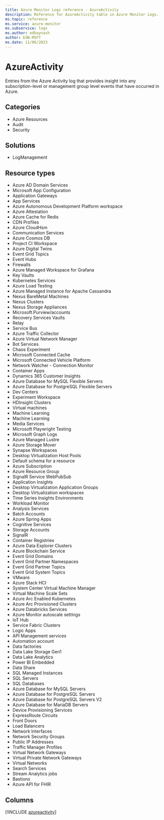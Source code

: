 ```yaml
---
title: Azure Monitor Logs reference - AzureActivity
description: Reference for AzureActivity table in Azure Monitor Logs.
ms.topic: reference
ms.service: azure-monitor
ms.subservice: logs
ms.author: edbaynash
author: EdB-MSFT
ms.date: 11/06/2023
---
```


# AzureActivity

Entries from the Azure Activity log that provides insight into any subscription-level or management group level events that have occurred in Azure.

## Categories

- Azure Resources
- Audit
- Security
## Solutions

- LogManagement
## Resource types

- Azure AD Domain Services
- Microsoft App Configuration
- Application Gateways
- App Services
- Azure Autonomous Development Platform workspace
- Azure Attestation
- Azure Cache for Redis
- CDN Profiles
- Azure CloudHsm
- Communication Services
- Azure Cosmos DB
- Project CI Workspace
- Azure Digital Twins
- Event Grid Topics
- Event Hubs
- Firewalls
- Azure Managed Workspace for Grafana
- Key Vaults
- Kubernetes Services
- Azure Load Testing
- Azure Managed Instance for Apache Cassandra
- Nexus BareMetal Machines
- Nexus Clusters
- Nexus Storage Appliances
- Microsoft.Purview/accounts
- Recovery Services Vaults
- Relay
- Service Bus
- Azure Traffic Collector
- Azure Virtual Network Manager
- Bot Services
- Chaos Experiment
- Microsoft Connected Cache
- Microsoft Connected Vehicle Platform
- Network Watcher - Connection Monitor
- Container Apps
- Dynamics 365 Customer Insights
- Azure Database for MySQL Flexible Servers
- Azure Database for PostgreSQL Flexible Servers
- Dev Centers
- Experiment Workspace
- HDInsight Clusters
- Virtual machines
- Machine Learning
- Machine Learning
- Media Services
- Microsoft Playwright Testing
- Microsoft Graph Logs
- Azure Managed Lustre
- Azure Storage Mover
- Synapse Workspaces
- Desktop Virtualization Host Pools
- Default schema for a resource
- Azure Subscription
- Azure Resource Group
- SignalR Service WebPubSub
- Application Insights
- Desktop Virtualization Application Groups
- Desktop Virtualization workspaces
- Time Series Insights Environments
- Workload Monitor
- Analysis Services
- Batch Accounts
- Azure Spring Apps
- Cognitive Services
- Storage Accounts
- SignalR
- Container Registries
- Azure Data Explorer Clusters
- Azure Blockchain Service
- Event Grid Domains
- Event Grid Partner Namespaces
- Event Grid Partner Topics
- Event Grid System Topics
- VMware
- Azure Stack HCI
- System Center Virtual Machine Manager
- Virtual Machine Scale Sets
- Azure Arc Enabled Kubernetes
- Azure Arc Provisioned Clusters
- Azure Databricks Services
- Azure Monitor autoscale settings
- IoT Hub
- Service Fabric Clusters
- Logic Apps
- API Management services
- Automation account
- Data factories
- Data Lake Storage Gen1
- Data Lake Analytics
- Power BI Embedded
- Data Share
- SQL Managed Instances
- SQL Servers
- SQL Databases
- Azure Database for MySQL Servers
- Azure Database for PostgreSQL Servers
- Azure Database for PostgreSQL Servers V2
- Azure Database for MariaDB Servers
- Device Provisioning Services
- ExpressRoute Circuits
- Front Doors
- Load Balancers
- Network Interfaces
- Network Security Groups
- Public IP Addresses
- Traffic Manager Profiles
- Virtual Network Gateways
- Virtual Private Network Gateways
- Virtual Networks
- Search Services
- Stream Analytics jobs
- Bastions
- Azure API for FHIR

            


## Columns
  
[!INCLUDE [azureactivity](../includes/azureactivity-include.md)]
